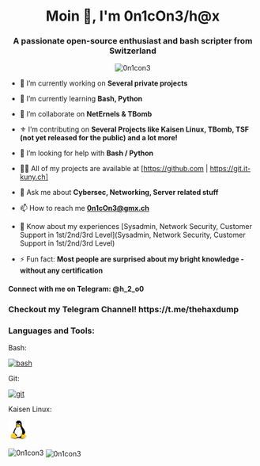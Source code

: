 <h1 align="center">Moin 👋, I'm 0n1cOn3/h@x</h1>
<h3 align="center">A passionate open-source enthusiast and bash scripter from Switzerland</h3>

<p align="center"> <img src="https://komarev.com/ghpvc/?username=0n1con3&label=Profile%20views&color=0e75b6&style=flat" alt="0n1con3" /> </p>

- 🔭 I’m currently working on **Several private projects**

- 🌱 I’m currently learning **Bash, Python**

- 👯 I’m collaborate on **NetErnels & TBomb**

- ⚜️ I’m contributing on **Several Projects like Kaisen Linux, TBomb, TSF (not yet released for the public) and a lot more!**

- 🤝 I’m looking for help with **Bash / Python**

- 👨‍💻 All of my projects are available at [https://github.com | https://git.it-kuny.ch]

- 💬 Ask me about **Cybersec, Networking, Server related stuff**

- 📫 How to reach me **0n1cOn3@gmx.ch**

- 📄 Know about my experiences [Sysadmin, Network Security, Customer Support in 1st/2nd/3rd Level](Sysadmin, Network Security, Customer Support in 1st/2nd/3rd Level)

- ⚡ Fun fact:
**Most people are surprised about my bright knowledge - without any certification**

<h4 align="left">Connect with me on
Telegram: @h_2_o0</h4>
<p align="left">
</p>

<h3 align="left"> Checkout my Telegram Channel! 
https://t.me/thehaxdump </h3>
<h3 align="left">Languages and Tools:</h3>
Bash: <p align="left"> <a href="https://www.gnu.org/software/bash/" target="_blank" rel="noreferrer"> <img src="https://www.vectorlogo.zone/logos/gnu_bash/gnu_bash-icon.svg" alt="bash" width="40" height="40"/> </a> </p>
Git: <p align="left"> <a href="https://git-scm.com/" target="_blank" rel="noreferrer"> <img src="https://www.vectorlogo.zone/logos/git-scm/git-scm-icon.svg" alt="git" width="40" height="40"/> </a> </p>
Kaisen Linux: <p align="left"> <a href="https://kaisenlinux.org/" target="_blank" rel="noreferrer"> <img src="https://raw.githubusercontent.com/devicons/devicon/master/icons/linux/linux-original.svg" alt="linux" width="40" height="40"/> </a> </p>

<p><img align="left" src="https://github-readme-stats.vercel.app/api/top-langs?username=0n1con3&show_icons=true&theme=synthwave&locale=en&layout=compact" alt="0n1con3" /></p>

<p>&nbsp;<img align="center" src="https://github-readme-stats.vercel.app/api?username=0n1con3&show_icons=true&theme=synthwave&locale=en" alt="0n1con3" /></p>
